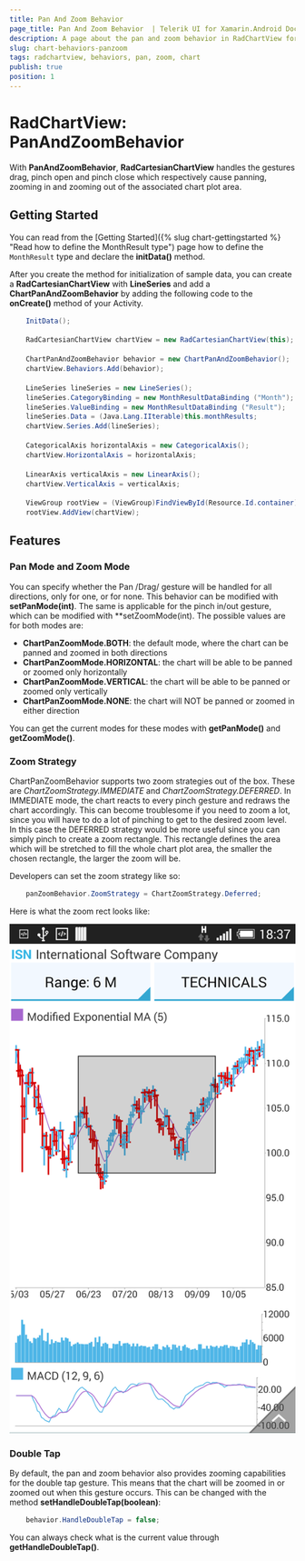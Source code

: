 ```yaml
---
title: Pan And Zoom Behavior
page_title: Pan And Zoom Behavior  | Telerik UI for Xamarin.Android Documentation
description: A page about the pan and zoom behavior in RadChartView for Android. This article explains how to use the pan and zoom behavior in RadChartView.
slug: chart-behaviors-panzoom
tags: radchartview, behaviors, pan, zoom, chart
publish: true
position: 1
---
```


# RadChartView: PanAndZoomBehavior

With **PanAndZoomBehavior**, **RadCartesianChartView** handles the gestures drag, pinch open and pinch close which respectively cause panning, zooming in and zooming out of the associated chart plot area.

## Getting Started

You can read from the [Getting Started]({% slug chart-gettingstarted %} "Read how to define the MonthResult type") page how to define the `MonthResult` type and declare the **initData()** method.

After you create the method for initialization of sample data, you can create a **RadCartesianChartView** with **LineSeries** and add a **ChartPanAndZoomBehavior** by adding the following code to the **onCreate()** method of your Activity.


```C#
	InitData();

	RadCartesianChartView chartView = new RadCartesianChartView(this);

	ChartPanAndZoomBehavior behavior = new ChartPanAndZoomBehavior();
	chartView.Behaviors.Add(behavior);

	LineSeries lineSeries = new LineSeries();
	lineSeries.CategoryBinding = new MonthResultDataBinding ("Month");
	lineSeries.ValueBinding = new MonthResultDataBinding ("Result");
	lineSeries.Data = (Java.Lang.IIterable)this.monthResults;
	chartView.Series.Add(lineSeries);

	CategoricalAxis horizontalAxis = new CategoricalAxis();
	chartView.HorizontalAxis = horizontalAxis;

	LinearAxis verticalAxis = new LinearAxis();
	chartView.VerticalAxis = verticalAxis;

	ViewGroup rootView = (ViewGroup)FindViewById(Resource.Id.container);
	rootView.AddView(chartView);
```
	
## Features

### Pan Mode and Zoom Mode

You can specify whether the Pan /Drag/ gesture will be handled for all directions, only for one, or for none. This behavior can be modified with **setPanMode(int)**.
The same is applicable for the pinch in/out gesture, which can be modified with **setZoomMode(int). The possible values are for both modes are:

* **ChartPanZoomMode.BOTH**: the default mode, where the chart can be panned and zoomed in both directions
* **ChartPanZoomMode.HORIZONTAL**: the chart will be able to be panned or zoomed only horizontally
* **ChartPanZoomMode.VERTICAL**: the chart will be able to be panned or zoomed only vertically
* **ChartPanZoomMode.NONE**: the chart will NOT be panned or zoomed in either direction

You can get the current modes for these modes with **getPanMode()** and **getZoomMode()**.

### Zoom Strategy

ChartPanZoomBehavior supports two zoom strategies out of the box. These are *ChartZoomStrategy.IMMEDIATE* and *ChartZoomStrategy.DEFERRED*.
In IMMEDIATE mode, the chart reacts to every pinch gesture and redraws the chart accordingly. This can become troublesome if you need to zoom a lot, 
since you will have to do a lot of pinching to get to the desired zoom level. In this case the DEFERRED strategy would be more useful since you can simply pinch to create a zoom rectangle. 
This rectangle defines the area which will be stretched to fill the whole chart plot area, the smaller the chosen rectangle, the larger the zoom will be.

Developers can set the zoom strategy like so:

```C#
	panZoomBehavior.ZoomStrategy = ChartZoomStrategy.Deferred;
```

Here is what the zoom rect looks like:

![TelerikUI-Chart-Behavrios-Zoom-Deferred](images/chart-behaviors-deferred-zoom.png "The deferred zoom rectangle.")

### Double Tap

By default, the pan and zoom behavior also provides zooming capabilities for the double tap gesture. 
This means that the chart will be zoomed in or zoomed out when this gesture occurs. This can be changed with the method **setHandleDoubleTap(boolean)**:


```C#
	behavior.HandleDoubleTap = false;
```

You can always check what is the current value through **getHandleDoubleTap()**.

